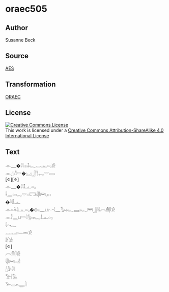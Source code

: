 # oraec505

## Author

Susanne Beck

## Source

[AES](https://github.com/simondschweitzer/aes)

## Transformation

[ORAEC](https://oraec.github.io/)

## License

<a rel="license" href="http://creativecommons.org/licenses/by-sa/4.0/"><img alt="Creative Commons License" style="border-width:0" src="https://i.creativecommons.org/l/by-sa/4.0/88x31.png" /></a><br />This work is licensed under a <a rel="license" href="http://creativecommons.org/licenses/by-sa/4.0/">Creative Commons Attribution-ShareAlike 4.0 International License</a>

## Text

𓁹𓈖�𓇋𓇋𓏥𓄤𓆑𓂋𓊵𓏏𓊪𓀀<br>
𓁹𓊨𓀭𓎟�𓈋𓃀𓊹𓉻𓎟𓇯<br>
[⯑][⯑]<br>
𓁹𓈖�𓇋𓇋𓄤𓊵𓏏𓊪<br>
𓌢𓈖𓏏𓆑𓎟𓏏𓉐𓏤𓇋𓋴𓋞𓈒𓏥<br>
�𓇋𓇋𓄤𓊵<br>
𓁹𓏏𓇓𓏙𓊵𓏏𓊪�𓊗𓏤𓏤𓈖𓂓𓏤𓎡𓇋𓈖𓅭𓏤𓆑𓈘𓏤𓆑𓋞𓃀𓇋𓇋𓇹𓄟𓋴𓀀<br>
𓁹𓎿𓈖𓂓𓎡𓇋𓅭𓏤𓆑𓄤𓊵𓏏𓊪<br>
𓇋𓏏𓆑<br>
𓐛𓂝𓄑𓏛𓀀<br>
𓄤𓆳𓀀<br>
[⯑]<br>
𓇹𓄟𓋴𓀀<br>
𓇋𓋴𓋞𓏏𓁐<br>
𓇮𓅱𓇋𓇋<br>
𓅡𓄙𓅓<br>
𓅨𓂋𓏭𓇾𓍘<br>
